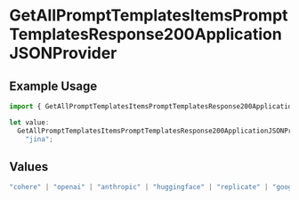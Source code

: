 # GetAllPromptTemplatesItemsPromptTemplatesResponse200ApplicationJSONProvider

## Example Usage

```typescript
import { GetAllPromptTemplatesItemsPromptTemplatesResponse200ApplicationJSONProvider } from "@orq-ai/node/models/operations";

let value:
  GetAllPromptTemplatesItemsPromptTemplatesResponse200ApplicationJSONProvider =
    "jina";
```

## Values

```typescript
"cohere" | "openai" | "anthropic" | "huggingface" | "replicate" | "google" | "google-ai" | "azure" | "aws" | "anyscale" | "perplexity" | "groq" | "fal" | "leonardoai" | "nvidia" | "jina"
```